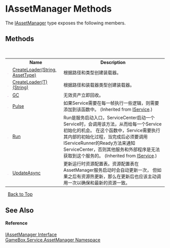 # IAssetManager Methods
 

The <a href="7293e968-5441-38bb-6e60-4e5ac97de685">IAssetManager</a> type exposes the following members.


## Methods
&nbsp;<table><tr><th></th><th>Name</th><th>Description</th></tr><tr><td>![Public method](media/pubmethod.gif "Public method")</td><td><a href="bae5e018-4279-fb74-2a29-fd4e490972d2">CreateLoader(String, AssetType)</a></td><td>
根据路径和类型创建装载器。</td></tr><tr><td>![Public method](media/pubmethod.gif "Public method")</td><td><a href="08cd20ed-853a-54f4-f06f-ad8c6cd0558c">CreateLoader(T)(String)</a></td><td>
根据路径和装载器类型创建装载器。</td></tr><tr><td>![Public method](media/pubmethod.gif "Public method")</td><td><a href="c0b105a7-a77e-6f02-47f3-eb9885659cf5">GC</a></td><td>
无效资产立即回收。</td></tr><tr><td>![Public method](media/pubmethod.gif "Public method")</td><td><a href="0de9df42-d93d-7656-9d63-f570ec7a9b3f">Pulse</a></td><td>
如果Service需要在每一帧执行一些逻辑，则需要添加到该函数中。
 (Inherited from <a href="741e402f-9585-4b18-9dbb-3b6ef80bacae">IService</a>.)</td></tr><tr><td>![Public method](media/pubmethod.gif "Public method")</td><td><a href="f104f28f-e451-0c44-4c12-b6b05539fdd9">Run</a></td><td>
Run是服务启动入口，ServiceCenter启动一个Service时，会调用该方法，从而给每一个Service初始化的机会。 在这个函数中，Service需要执行其内部的初始化过程，当完成后必须要调用IServiceRunner的Ready方法来通知 ServiceCenter，否则其他服务和外部程序是无法获取到这个服务的。
 (Inherited from <a href="741e402f-9585-4b18-9dbb-3b6ef80bacae">IService</a>.)</td></tr><tr><td>![Public method](media/pubmethod.gif "Public method")</td><td><a href="25ef8c86-1a00-99bf-f77d-422aecf6e632">UpdateAsync</a></td><td>
更新运行时资源配置表。资源配置表在AssetManager服务启动时会自动更新一次， 但如果之后有资源热更新，那么在更新后也应该主动调用一次以确保和最新的资源一致。</td></tr></table>&nbsp;
<a href="#iassetmanager-methods">Back to Top</a>

## See Also


#### Reference
<a href="7293e968-5441-38bb-6e60-4e5ac97de685">IAssetManager Interface</a><br /><a href="cc6873e1-22bd-dc21-74c4-6be6dc11bacf">GameBox.Service.AssetManager Namespace</a><br />